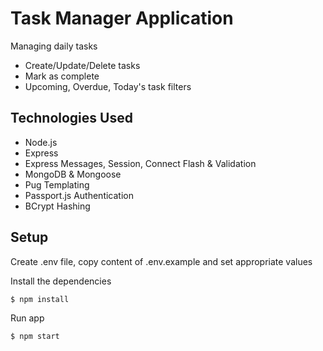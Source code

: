# Task Manager Application

Managing daily tasks

- Create/Update/Delete tasks
- Mark as complete
- Upcoming, Overdue, Today's task filters

## Technologies Used

- Node.js
- Express
- Express Messages, Session, Connect Flash & Validation
- MongoDB & Mongoose
- Pug Templating
- Passport.js Authentication
- BCrypt Hashing

## Setup

Create .env file, copy content of .env.example and set appropriate values

Install the dependencies

```sh
$ npm install
```

Run app

```sh
$ npm start
```
